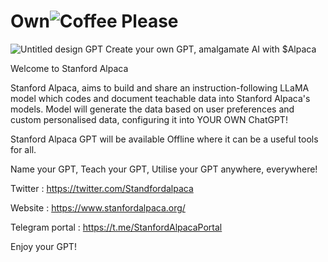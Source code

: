 # Own![Coffee Please](https://user-images.githubusercontent.com/129273618/228508397-9a6b9194-3c3c-446c-be88-94a7726ec5b1.png)
![Untitled design](https://user-images.githubusercontent.com/129273618/228508447-f83298bf-6c72-421c-ab38-014664462d9e.png)
GPT
Create your own GPT, amalgamate AI with $Alpaca

Welcome to Stanford Alpaca

Stanford Alpaca, aims to build and share an instruction-following LLaMA model which codes and document teachable data into Stanford Alpaca's models. Model will generate the data based on user preferences and custom personalised data, configuring it into YOUR OWN ChatGPT! 

Stanford Alpaca GPT will be available Offline where it can be a useful tools for all.

Name your GPT, Teach your GPT, Utilise your GPT anywhere, everywhere!


Twitter : https://twitter.com/Standfordalpaca

Website : https://www.stanfordalpaca.org/

Telegram portal : https://t.me/StanfordAlpacaPortal

Enjoy your GPT! 
